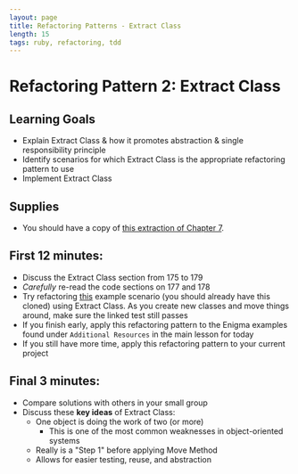```yaml
---
layout: page
title: Refactoring Patterns - Extract Class
length: 15
tags: ruby, refactoring, tdd
---
```


# Refactoring Pattern 2: Extract Class

## Learning Goals

* Explain Extract Class & how it promotes abstraction & single responsibility principle 
* Identify scenarios for which Extract Class is the appropriate refactoring pattern to use
* Implement Extract Class

## Supplies

* You should have a copy of
[this extraction of Chapter 7](https://dl.dropboxusercontent.com/u/69001/Refactoring/Refactoring%20-%20Chapter%207.pdf).

## First 12 minutes:

* Discuss the Extract Class section from 175 to 179
* *Carefully* re-read the code sections on 177 and 178
* Try refactoring [this](https://github.com/turingschool-examples/refactoring_patterns/blob/master/test/station_2_extract_class_test.rb) example scenario (you should already have this cloned) using Extract Class. As you create new classes and move things around, make sure the linked test still passes
* If you finish early, apply this refactoring pattern to the Enigma examples found under `Additional Resources` in the main lesson for today
* If you still have more time, apply this refactoring pattern to your current project

## Final 3 minutes:

* Compare solutions with others in your small group 
* Discuss these **key ideas** of Extract Class:
  * One object is doing the work of two (or more)
    * This is one of the most common weaknesses in object-oriented systems
  * Really is a "Step 1" before applying Move Method
  * Allows for easier testing, reuse, and abstraction
